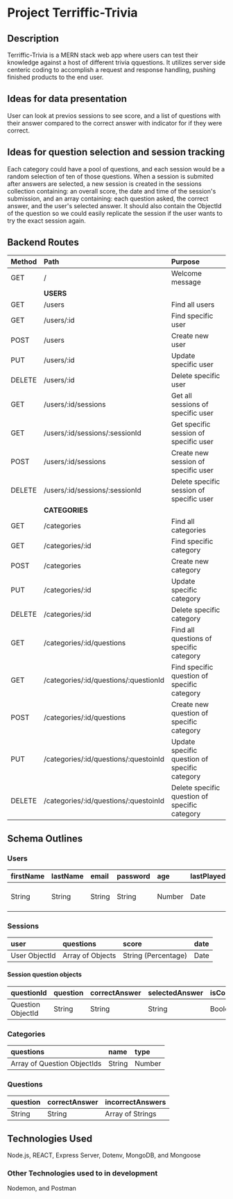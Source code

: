 # Project Terriffic-Trivia

## Description
Terriffic-Trivia is a MERN stack web app where users can test their knowledge against a host of different trivia qquestions. It utilizes server side centeric coding to accomplish a request and response handling, pushing finished products to the end user.

## Ideas for data presentation
User can look at previos sessions to see score, and a list of questions with their answer compared to the correct answer with indicator for if they were correct.

## Ideas for question selection and session tracking
Each category could have a pool of questions, and each session would be a random selection of ten of those questions.
When a session is submited after answers are selected, a new session is created in the sessions collection containing: an overall score, the date and time of the session's submission, and an array containing: each question asked, the correct answer, and the user's selected answer. It should also contain the ObjectId of the question so we could easily replicate the session if the user wants to try the exact session again.

## Backend Routes
| Method | Path                                  | Purpose                                       |
|:-------|:--------------------------------------|:----------------------------------------------|
| GET    | /                                     | Welcome message                               |
|        | **USERS**                             |                                               |
| GET    | /users                                | Find all users                                |
| GET    | /users/:id                            | Find specific user                            |
| POST   | /users                                | Create new user                               |
| PUT    | /users/:id                            | Update specific user                          |
| DELETE | /users/:id                            | Delete specific user                          |
| GET    | /users/:id/sessions                   | Get all sessions of specific user             |
| GET    | /users/:id/sessions/:sessionId        | Get specific session of specific user         |
| POST   | /users/:id/sessions                   | Create new session of specific user           |
| DELETE | /users/:id/sessions/:sessionId        | Delete specific session of specific user      |
|        | **CATEGORIES**                        |                                               |
| GET    | /categories                           | Find all categories                           |
| GET    | /categories/:id                       | Find specific category                        |
| POST   | /categories                           | Create new category                           |
| PUT    | /categories/:id                       | Update specific category                      |
| DELETE | /categories/:id                       | Delete specific category                      |
| GET    | /categories/:id/questions             | Find all questions of specific category       |
| GET    | /categories/:id/questions/:questionId | Find specific question of specific category   |
| POST   | /categories/:id/questions             | Create new question of specific category      |
| PUT    | /categories/:id/questions/:questoinId | Update specific question of specific category |
| DELETE | /categories/:id/questions/:questoinId | Delete specific question of specific category |

## Schema Outlines

### Users
| firstName | lastName | email  | password | age    | lastPlayed | lastLogin | sessions                   |
|:----------|:---------|:-------|:---------|:-------|:-----------|:----------|:---------------------------|
| String    | String   | String | String   | Number | Date       | Date      | Array of Session ObjectIds |

### Sessions
| user          | questions        | score               | date |
|:--------------|:-----------------|:--------------------|:-----|
| User ObjectId | Array of Objects | String (Percentage) | Date |

#### Session question objects
| questionId        | question | correctAnswer | selectedAnswer | isCorrect |
|:------------------|:---------|:--------------|:---------------|:----------|
| Question ObjectId | String   | String        | String         | Boolean   |

### Categories
| questions                   | name   | type   |
|:----------------------------|:-------|:-------|
| Array of Question ObjectIds | String | Number |

### Questions
| question | correctAnswer | incorrectAnswers | 
|:---------|:--------------|:-----------------|
| String   | String        | Array of Strings |

## Technologies Used
Node.js, REACT, Express Server, Dotenv, MongoDB, and Mongoose

### Other Technologies used to in development
Nodemon, and Postman